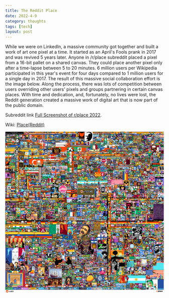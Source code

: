 ```yaml
---
title: The Reddit Place 
date: 2022-4-9
category: thoughts
tags: [tech]
layout: post
---
```


While we were on LinkedIn, a massive community got together and built a work of art one pixel at a time. It started as an April's Fools prank in 2017 and was revived 5 years later. Anyone in /r/place subreddit placed a pixel from a 16-bit pallet on a shared canvas. They could place another pixel only after a time-lapse between 5 to 20 minutes. 6 million users per Wikipedia participated in this year's event for four days compared to 1 million users for a single day in 2017. The result of this massive social collaboration effort is the image below. Along the process, there was lots of competition between users overriding other users' pixels and groups partnering in certain canvas places. With time and dedication, and, fortunately, no lives were lost, the Reddit generation created a massive work of digital art that is now part of the public domain. 

Subreddit link [Full Screenshot of r/place 2022](https://www.reddit.com/r/place/comments/twft1q/full_screenshot_of_rplace_2022/).

Wiki: [Place(Reddit)](https://en.m.wikipedia.org/wiki/Place_(Reddit))

![R place 2022](/assets/images/various/rplace-2022.png)